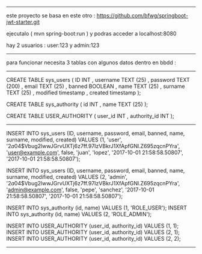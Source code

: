 




________________________________________

este proyecto se basa en este otro :
https://github.com/bfwg/springboot-jwt-starter.git

ejecutalo ( mvn spring-boot:run ) y podras acceder a localhost:8080

hay 2 usuarios : user:123 y admin:123
________________________________________

para funcionar necesita 3 tablas con algunos datos dentro en bbdd :
________________________________________

CREATE TABLE sys_users (
ID INT ,
username TEXT (25) ,
password TEXT (200) ,
email TEXT (25) ,
banned BOOLEAN ,
name TEXT (25) ,
surname TEXT (25) ,
modified timestamp ,
created timestamp
);

CREATE TABLE sys_authority (
id INT ,
name TEXT (25)
);

CREATE TABLE USER_AUTHORITY (
user_id INT ,
authority_id INT
);
________________________________________

INSERT INTO sys_users (ID, username, password, email, banned,
name, surname, modified, created)
 VALUES (1, 'user', '$2a$04$Vbug2lwwJGrvUXTj6z7ff.97IzVBkrJ1XfApfGNl.Z695zqcnPYra',
 'user@example.com', false, 'juan', 'lopez', '2017-10-01 21:58:58.50807', '2017-10-01 21:58:58.50807');

INSERT INTO sys_users (ID, username, password, email, banned,
 name, surname, modified, created)
 VALUES (2, 'admin', '$2a$04$Vbug2lwwJGrvUXTj6z7ff.97IzVBkrJ1XfApfGNl.Z695zqcnPYra',
 'admin@example.com', false, 'pepe', 'sanchez', '2017-10-01 21:58:58.50807', '2017-10-01 21:58:58.50807');

INSERT INTO sys_authority (id, name) VALUES (1, 'ROLE_USER');
INSERT INTO sys_authority (id, name) VALUES (2, 'ROLE_ADMIN');

INSERT INTO USER_AUTHORITY (user_id, authority_id) VALUES (1, 1);
INSERT INTO USER_AUTHORITY (user_id, authority_id) VALUES (2, 1);
INSERT INTO USER_AUTHORITY (user_id, authority_id) VALUES (2, 2);
________________________________________
